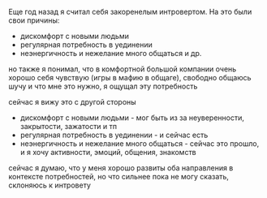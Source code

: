 Еще год назад я считал себя закоренелым интровертом. На это были свои причины:
- дискомфорт с новыми людьми
- регулярная потребность в уединении
- неэнергичность и нежелание много общаться
и др.

но также я понимал, что в комфортной большой компании очень хорошо себя чувствую (игры в мафию в общаге), свободно общаюсь шучу и что мне это нужно, я ощущал эту потребность

сейчас я вижу это с другой стороны
- дискомфорт с новыми людьми - мог быть из за неуверенности, закрытости, зажатости и тп
- регулярная потребность в уединении - и сейчас есть
- неэнергичность и нежелание много общаться - сейчас это прошло, и я хочу активности, эмоций, общения, знакомств

сейчас я думаю, что у меня хорошо развиты оба направления в контексте потребностей, но что сильнее пока не могу сказать, склоняюсь к интровету
